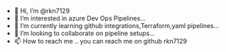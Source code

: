 - 👋 Hi, I’m @rkn7129
- 👀 I’m interested in azure Dev Ops Pipelines...
- 🌱 I’m currently learning github integrations,Terraform,yaml pipelines...
- 💞️ I’m looking to collaborate on pipeline setups...
- 📫 How to reach me .. you can reach me on github rkn7129

<!---
rkn7129/rkn7129 is a ✨ special ✨ repository because its `README.md` (this file) appears on your GitHub profile.
You can click the Preview link to take a look at your changes.
--->
